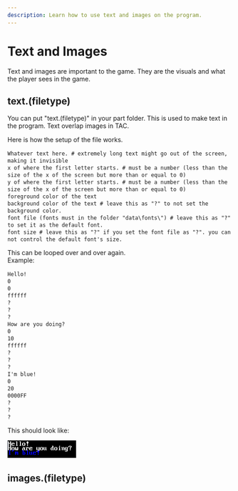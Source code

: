 ```yaml
---
description: Learn how to use text and images on the program.
---
```


# Text and Images

Text and images are important to the game. They are the visuals and what the player sees in the game.

## text.\(filetype\)

You can put "text.\(filetype\)" in your part folder. This is used to make text in the program. Text overlap images in TAC.

Here is how the setup of the file works.

```text
Whatever text here. # extremely long text might go out of the screen, making it invisible
x of where the first letter starts. # must be a number (less than the size of the x of the screen but more than or equal to 0)
y of where the first letter starts. # must be a number (less than the size of the x of the screen but more than or equal to 0)
foreground color of the text
background color of the text # leave this as "?" to not set the background color.
font file (fonts must in the folder "data\fonts\") # leave this as "?" to set it as the default font.
font size # leave this as "?" if you set the font file as "?". you can not control the default font's size.
```

This can be looped over and over again.  
Example:

```text
Hello!
0
0
ffffff
?
?
?
How are you doing?
0
10
ffffff
?
?
?
I'm blue!
0
20
0000FF
?
?
?
```

This should look like:

![Output of the program.](../.gitbook/assets/image.png)

## images.\(filetype\)

